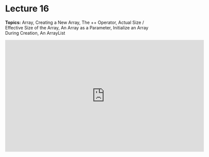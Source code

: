 # Lecture 16

**Topics:** Array, Creating a New Array, The ++ Operator, Actual Size / Effective Size of the Array, An Array as a Parameter, Initialize an Array During Creation, An ArrayList

<iframe width="640" height="360" src="http://www.youtube.com/embed/FUO3XEUVydk?feature=player_detailpage" frameborder="0" allowfullscreen></iframe>
